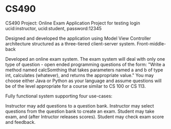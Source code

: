 # CS490

CS490 Project: Online Exam Application Project for testing login ucid:instructor, ucid:student, password:12345

Designed and developed the application using Model View Controller architecture structured as a three-tiered client-server system. Front-middle-back

Developed an online exam system. The exam system will deal with only one type of question - open ended programming questions of the form: "Write a method named calcSomthing that takes parameters named a and b of type int, calculates (whatever), and returns the appropriate value." You may choose either Java or Python as your language and assume questions will be of the level appropriate for a course similar to CS 100 or CS 113.

Fully functional system supporting four use-cases:

Instructor may add questions to a question bank.
Instructor may select questions from the question bank to create an exam.
Student may take exam, and (after Intructor releases scores).
Student may check exam score and feedback.
